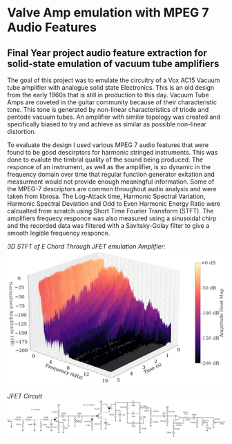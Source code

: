 # Valve Amp emulation with MPEG 7 Audio Features
## Final Year project audio feature extraction for solid-state emulation of vacuum tube amplifiers

The goal of this project was to emulate the circuitry of a Vox AC15 Vacuum tube amplifier with analogue solid state Electronics. This is an old design from the early
1960s that is still in production to this day. Vacuum Tube Amps are coveted in the guitar community because of their characteristic tone. This tone is generated by
non-linear characteristics of triode and pentode vacuum tubes. An amplifier with similar topology was created and specifically biased to try and achieve as similar 
as possible non-linear distortion. 

To evaluate the design I used various MPEG 7 audio features that were found to be good descirptors for harmonic stringed instruments. This was done to evalute 
the timbral quality of the sound being produced. The responce of an instrument, as well as the amplifier, is so dynamic in the frequency domain over time that regular
function generator exitation and measurment would not provide enough meaningful information. Some of the MPEG-7 descriptors are common throughout audio analysis and
were taken from librosa. The Log-Attack time, Harmonic Spectral Variation, Harmonic Spectral Deviation and Odd to Even Harmonic Energy Ratio were calcualted from scratch
using Short Time Fourier Transform (STFT). The amplifiers frequecy responce was also measured using a sinusoidal chirp and the recorded data was filtered with
a Savitsky-Golay filter to give a smooth legible frequency responce. 

*3D STFT of E Chord Through JFET emulation Amplifier:* 
![alt text](https://github.com/AidanJST/MPEG7-Guitar-Amp-Features/blob/main/img/Vox.png)

*JFET Circuit*
![alt text](https://github.com/AidanJST/MPEG7-Guitar-Amp-Features/blob/main/img/Amp.png)




